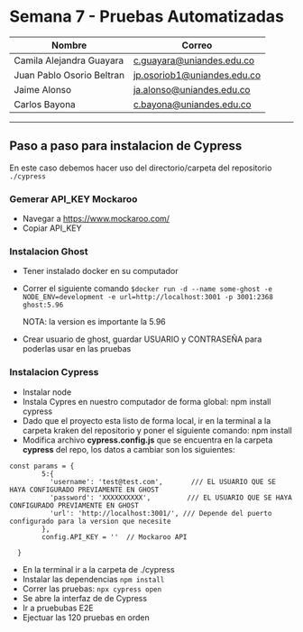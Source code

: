 # Semana 7 - Pruebas Automatizadas

Nombre | Correo
-- | --
Camila Alejandra Guayara | c.guayara@uniandes.edu.co
Juan Pablo Osorio Beltran | jp.osoriob1@uniandes.edu.co
Jaime Alonso | ja.alonso@uniandes.edu.co
Carlos Bayona | c.bayona@uniandes.edu.co

---------------------------------------------------------------------------------
## Paso a paso para instalacion de Cypress
En este caso debemos hacer uso del directorio/carpeta del repositorio ```./cypress``` 

### Gemerar API_KEY Mockaroo
- Navegar a https://www.mockaroo.com/
- Copiar API_KEY

### Instalacion Ghost
- Tener instalado docker en su computador
- Correr el siguiente comando ```$docker run -d --name some-ghost -e NODE_ENV=development -e url=http://localhost:3001 -p 3001:2368 ghost:5.96```

  NOTA: la version es importante la 5.96

- Crear usuario de ghost, guardar USUARIO y CONTRASEÑA para poderlas usar en las pruebas

  
### Instalacion Cypress
- Instalar node
- Instala Cypres en nuestro computador de forma global: npm install cypress
- Dado que el proyecto esta listo de forma local, ir en la terminal a la carpeta kraken del repositorio y poner el siguiente comando: npm install
- Modifica archivo **cypress.config.js** que se encuentra en la carpeta **cypress** del repo, los datos a cambiar son los siguientes:
```
const params = {
        5:{
          'username': 'test@test.com',       /// EL USUARIO QUE SE HAYA CONFIGURADO PREVIAMENTE EN GHOST
          'password': 'XXXXXXXXXX',         /// EL USUARIO QUE SE HAYA CONFIGURADO PREVIAMENTE EN GHOST
          'url': 'http://localhost:3001/', /// Depende del puerto configurado para la version que necesite 
        },
        config.API_KEY = ''  // Mockaroo API

  }
```
- En la terminal ir a la carpeta de ./cypress
- Instalar las dependencias
  ```npm install```
- Correr las pruebas:
  ```npx cypress open```
- Se abre la interfaz de de Cypress
- Ir a pruebubas E2E
- Ejectuar las 120 pruebas en orden

